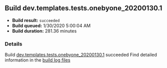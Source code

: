 ## Build dev.templates.tests.onebyone_20200130.1
- **Build result:** `succeeded`
- **Build queued:** 1/30/2020 5:00:04 AM
- **Build duration:** 281.36 minutes
### Details
Build [dev.templates.tests.onebyone_20200130.1](https://winappstudio.visualstudio.com/web/build.aspx?pcguid=a4ef43be-68ce-4195-a619-079b4d9834c2&builduri=vstfs%3a%2f%2f%2fBuild%2fBuild%2f32746) succeeded
Find detailed information in the [build log files]()

